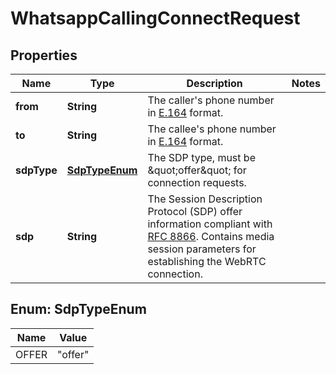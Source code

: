 

# WhatsappCallingConnectRequest


## Properties

| Name | Type | Description | Notes |
|------------ | ------------- | ------------- | -------------|
|**from** | **String** | The caller&#39;s phone number in [E.164](https://en.wikipedia.org/wiki/E.164) format. |  |
|**to** | **String** | The callee&#39;s phone number in [E.164](https://en.wikipedia.org/wiki/E.164) format. |  |
|**sdpType** | [**SdpTypeEnum**](#SdpTypeEnum) | The SDP type, must be \&quot;offer\&quot; for connection requests. |  |
|**sdp** | **String** | The Session Description Protocol (SDP) offer information compliant with [RFC 8866](https://datatracker.ietf.org/doc/html/rfc8866). Contains media session parameters for establishing the WebRTC connection. |  |



## Enum: SdpTypeEnum

| Name | Value |
|---- | -----|
| OFFER | &quot;offer&quot; |



